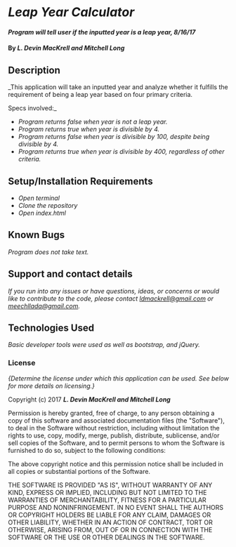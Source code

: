 # _Leap Year Calculator_

#### _Program will tell user if the inputted year is a leap year, 8/16/17_

#### By _**L. Devin MacKrell and Mitchell Long**_

## Description

_This application will take an inputted year and analyze whether it fulfills the requirement of being a leap year based on four primary criteria.

Specs involved:_
* _Program returns false when year is not a leap year._
* _Program returns true when year is divisible by 4._
* _Program returns false when year is divisible by 100, despite being divisible by 4._
* _Program returns true when year is divisible by 400, regardless of other criteria._

## Setup/Installation Requirements

* _Open terminal_
* _Clone the repository_
* _Open index.html_

## Known Bugs

_Program does not take text._

## Support and contact details

_If you run into any issues or have questions, ideas, or concerns or would like to contribute to the code, please contact ldmackrell@gmail.com or meechllada@gmail.com._

## Technologies Used

_Basic developer tools were used as well as bootstrap, and jQuery._

### License

*{Determine the license under which this application can be used.  See below for more details on licensing.}*

Copyright (c) 2017 **_L. Devin MacKrell and Mitchell Long_**

Permission is hereby granted, free of charge, to any person obtaining a copy
of this software and associated documentation files (the "Software"), to deal
in the Software without restriction, including without limitation the rights
to use, copy, modify, merge, publish, distribute, sublicense, and/or sell
copies of the Software, and to permit persons to whom the Software is
furnished to do so, subject to the following conditions:

The above copyright notice and this permission notice shall be included in all
copies or substantial portions of the Software.

THE SOFTWARE IS PROVIDED "AS IS", WITHOUT WARRANTY OF ANY KIND, EXPRESS OR
IMPLIED, INCLUDING BUT NOT LIMITED TO THE WARRANTIES OF MERCHANTABILITY,
FITNESS FOR A PARTICULAR PURPOSE AND NONINFRINGEMENT. IN NO EVENT SHALL THE
AUTHORS OR COPYRIGHT HOLDERS BE LIABLE FOR ANY CLAIM, DAMAGES OR OTHER
LIABILITY, WHETHER IN AN ACTION OF CONTRACT, TORT OR OTHERWISE, ARISING FROM,
OUT OF OR IN CONNECTION WITH THE SOFTWARE OR THE USE OR OTHER DEALINGS IN THE
SOFTWARE.

